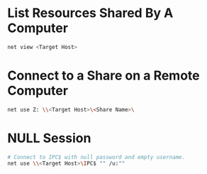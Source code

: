 # List Resources Shared By A Computer
```bash
net view <Target Host>
```

# Connect to a Share on a Remote Computer
```bash
net use Z: \\<Target Host>\<Share Name>\
```

# NULL Session
```bash
# Connect to IPC$ with null password and empty username.
net use \\<Target Host>\IPC$ "" /u:""
```